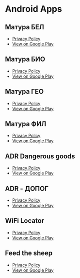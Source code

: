 # Android Apps

## Матура БЕЛ
- [Privacy Policy]()
- [View on Google Play]()

## Матура БИО
- [Privacy Policy]()
- [View on Google Play]()

## Матура ГЕО
- [Privacy Policy]()
- [View on Google Play]()

## Матура ФИЛ
- [Privacy Policy]()
- [View on Google Play]()

## ADR Dangerous goods
- [Privacy Policy]()
- [View on Google Play]()

## ADR - ДОПОГ
- [Privacy Policy]()
- [View on Google Play]()

## WiFi Locator
- [Privacy Policy]()
- [View on Google Play]()

## Feed the sheep
- [Privacy Policy]()
- [View on Google Play]()
